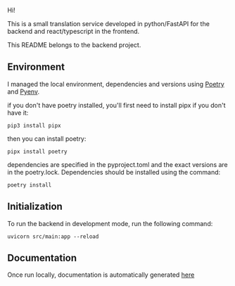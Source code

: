 Hi! 

This is a small translation service developed in python/FastAPI for the backend and react/typescript in the frontend.

This README belongs to the backend project.

## Environment

I managed the local environment, dependencies and versions using [Poetry](https://python-poetry.org/docs/) and [Pyenv](https://github.com/pyenv/pyenv).

if you don't have poetry installed, you'll first need to install pipx if you don't have it:

```pip3 install pipx```

then you can install poetry:

```pipx install poetry```

dependencies are specified in the pyproject.toml and the exact versions are in the poetry.lock. Dependencies should be installed using the command:

```poetry install```


## Initialization

To run the backend in development mode, run the following command:

```uvicorn src/main:app --reload```


## Documentation

Once run locally, documentation is automatically generated [here](http://127.0.0.1:8000/docs)